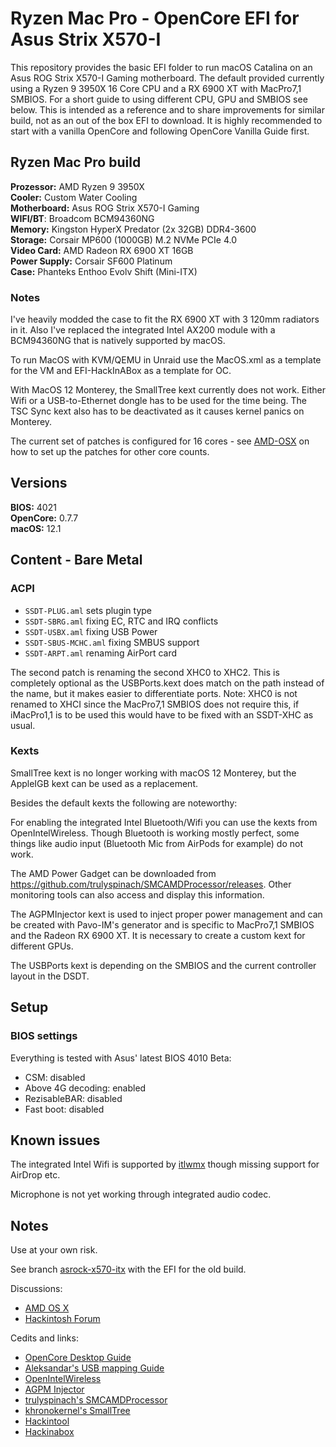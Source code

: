 # Ryzen Mac Pro - OpenCore EFI for Asus Strix X570-I

This repository provides the basic EFI folder to run macOS Catalina on an Asus ROG Strix X570-I Gaming motherboard. The default provided currently using a Ryzen 9 3950X 16 Core CPU and a RX 6900 XT with MacPro7,1 SMBIOS. For a short guide to using different CPU, GPU and SMBIOS see below.
This is intended as a reference and to share improvements for similar build, not as an out of the box EFI to download. It is highly recommended to start with a vanilla OpenCore and following OpenCore Vanilla Guide first.

## Ryzen Mac Pro build

**Prozessor:** AMD Ryzen 9 3950X  
**Cooler:** Custom Water Cooling  
**Motherboard:** Asus ROG Strix X570-I Gaming  
**WIFI/BT**: Broadcom BCM94360NG  
**Memory:** Kingston HyperX Predator (2x 32GB) DDR4-3600  
**Storage:** Corsair MP600 (1000GB) M.2 NVMe PCIe 4.0  
**Video Card:** AMD Radeon RX 6900 XT 16GB  
**Power Supply:** Corsair SF600 Platinum  
**Case:** Phanteks Enthoo Evolv Shift (Mini-ITX)  

### Notes
I've heavily modded the case to fit the RX 6900 XT with 3 120mm radiators in it.
Also I've replaced the integrated Intel AX200 module with a BCM94360NG that is natively supported by macOS. 

To run MacOS with KVM/QEMU in Unraid use the MacOS.xml as a template for the VM and EFI-HackInABox as a template for OC. 

With MacOS 12 Monterey, the SmallTree kext currently does not work. Either Wifi or a USB-to-Ethernet dongle has to be used for the time being.
The TSC Sync kext also has to be deactivated as it causes kernel panics on Monterey.

The current set of patches is configured for 16 cores - see [AMD-OSX](https://github.com/AMD-OSX/AMD_Vanilla) on how to set up the patches for other core counts.

## Versions
**BIOS:** 4021  
**OpenCore:** 0.7.7  
**macOS:** 12.1  

## Content - Bare Metal

### ACPI

* `SSDT-PLUG.aml` sets plugin type
* `SSDT-SBRG.aml` fixing EC, RTC and IRQ conflicts
* `SSDT-USBX.aml` fixing USB Power
* `SSDT-SBUS-MCHC.aml` fixing SMBUS support
* `SSDT-ARPT.aml` renaming AirPort card

The second patch is renaming the second XHC0 to XHC2. This is completely optional as the USBPorts.kext does match on the path instead of the name, but it makes easier to differentiate ports.
Note: XHC0 is not renamed to XHCI since the MacPro7,1 SMBIOS does not require this, if iMacPro1,1 is to be used this would have to be fixed with an SSDT-XHC as usual.

### Kexts

SmallTree kext is no longer working with macOS 12 Monterey, but the AppleIGB kext can be used as a replacement.

Besides the default kexts the following are noteworthy:

For enabling the integrated Intel Bluetooth/Wifi you can use the kexts from OpenIntelWireless. Though Bluetooth is working mostly perfect, some things like audio input (Bluetooth Mic from AirPods for example) do not work.

The AMD Power Gadget can be downloaded from https://github.com/trulyspinach/SMCAMDProcessor/releases. Other monitoring tools can also access and display this information.

The AGPMInjector kext is used to inject proper power management and can be created with Pavo-IM's generator and is specific to MacPro7,1 SMBIOS and the Radeon RX 6900 XT. It is necessary to create a custom kext for different GPUs.

The USBPorts kext is depending on the SMBIOS and the current controller layout in the DSDT.


## Setup

### BIOS settings

Everything is tested with Asus' latest BIOS 4010 Beta:

- CSM: disabled
- Above 4G decoding: enabled
- RezisableBAR: disabled
- Fast boot: disabled


## Known issues

The integrated Intel Wifi is supported by [itlwmx](https://github.com/OpenIntelWireless/itlwm) though missing support for AirDrop etc.

Microphone is not yet working through integrated audio codec.

## Notes

Use at your own risk.

See branch [asrock-x570-itx](https://github.com/aluveitie/RyzenMacPro/tree/asrock-x570-itx) with the EFI for the old build.

Discussions:
* [AMD OS X](https://forum.amd-osx.com/index.php?threads/ryzen-9-3900x-asrock-x570-itx-tb3-sapphire-rx-5500-pulse-catalina.19/)
* [Hackintosh Forum](https://www.hackintosh-forum.de/forum/thread/46160-ryzen-9-3900x-asrock-x570-itx-radeon-rx-5500-xt/)

Cedits and links:
* [OpenCore Desktop Guide](https://github.com/dortania/OpenCore-Desktop-Guide)
* [Aleksandar's USB mapping Guide](https://aplus.rs/2020/usb-mapping-why/)
* [OpenIntelWireless](https://github.com/OpenIntelWireless)
* [AGPM Injector](https://github.com/Pavo-IM/AGPMInjector)
* [trulyspinach's SMCAMDProcessor](https://github.com/trulyspinach/SMCAMDProcessor)
* [khronokernel's SmallTree](https://github.com/khronokernel/SmallTree-I211-AT-patch)
* [Hackintool](https://www.hackintosh-forum.de/forum/thread/38316-hackintool-ehemals-intel-fb-patcher/)
* [Hackinabox](https://github.com/Pavo-IM/Hackinabox)
